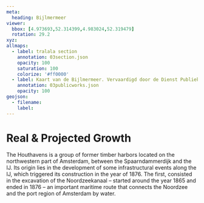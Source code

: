 ```yaml
---
meta:
  heading: Bijlmermeer
viewer:
  bbox: [4.973693,52.314399,4.983024,52.319479]
  rotation: 29.2
xyz:
allmaps:
  - label: tralala section
    annotation: 03section.json
    opacity: 100
    saturation: 100
    colorize: '#ff0000'
  - label: Kaart van de Bijlmermeer. Vervaardigd door de Dienst Publieke Werken, afd. Landmeten en Kartografie, 1970. Scale 1:7000. Stadsarchief Amsterdam.
    annotation: 03publicworks.json
    opacity: 100
geojson:
  - filename:
    label: 
---
```

# Real & Projected Growth
The Houthavens is a group of former timber harbors located on the northwestern part of Amsterdam, between the Spaarndammerdijk and the IJ. Its origin lies in the development of some infrastructural events along the IJ, which triggered its construction in the year of 1876. The first, consisted in the excavation of the Noordzeekanaal – started around the year 1865 and ended in 1876 – an important maritime route that connects the Noordzee and the port region of Amsterdam by water. 
